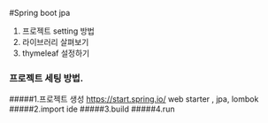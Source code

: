 #Spring boot jpa

<ol>
    <li>프로젝트 setting 방법</li>
    <li>라이브러리 살펴보기</li>
    <li>thymeleaf 설정하기</li>
</ol>

### 프로젝트 세팅 방법.
#####1.프로젝트 생성 https://start.spring.io/ 
    web starter , jpa, lombok
#####2.import ide
#####3.build 
#####4.run



